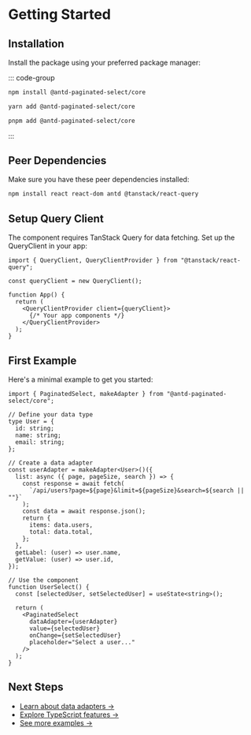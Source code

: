 # Getting Started

## Installation

Install the package using your preferred package manager:

::: code-group

```bash [npm]
npm install @antd-paginated-select/core
```

```bash [yarn]
yarn add @antd-paginated-select/core
```

```bash [pnpm]
pnpm add @antd-paginated-select/core
```

:::

## Peer Dependencies

Make sure you have these peer dependencies installed:

```bash
npm install react react-dom antd @tanstack/react-query
```

## Setup Query Client

The component requires TanStack Query for data fetching. Set up the QueryClient in your app:

```tsx
import { QueryClient, QueryClientProvider } from "@tanstack/react-query";

const queryClient = new QueryClient();

function App() {
  return (
    <QueryClientProvider client={queryClient}>
      {/* Your app components */}
    </QueryClientProvider>
  );
}
```

## First Example

Here's a minimal example to get you started:

```tsx
import { PaginatedSelect, makeAdapter } from "@antd-paginated-select/core";

// Define your data type
type User = {
  id: string;
  name: string;
  email: string;
};

// Create a data adapter
const userAdapter = makeAdapter<User>()({
  list: async ({ page, pageSize, search }) => {
    const response = await fetch(
      `/api/users?page=${page}&limit=${pageSize}&search=${search || ""}`
    );
    const data = await response.json();
    return {
      items: data.users,
      total: data.total,
    };
  },
  getLabel: (user) => user.name,
  getValue: (user) => user.id,
});

// Use the component
function UserSelect() {
  const [selectedUser, setSelectedUser] = useState<string>();

  return (
    <PaginatedSelect
      dataAdapter={userAdapter}
      value={selectedUser}
      onChange={setSelectedUser}
      placeholder="Select a user..."
    />
  );
}
```

## Next Steps

- [Learn about data adapters →](/guide/data-adapters)
- [Explore TypeScript features →](/guide/typescript)
- [See more examples →](/examples/basic)
